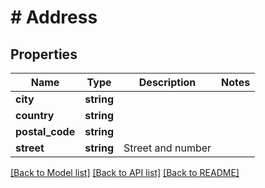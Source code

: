 # # Address

## Properties

Name | Type | Description | Notes
------------ | ------------- | ------------- | -------------
**city** | **string** |  |
**country** | **string** |  |
**postal_code** | **string** |  |
**street** | **string** | Street and number |

[[Back to Model list]](../../README.md#models) [[Back to API list]](../../README.md#endpoints) [[Back to README]](../../README.md)
